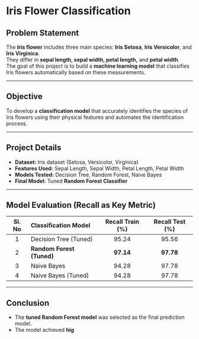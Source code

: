 # Iris Flower Classification

## Problem Statement
The **Iris flower** includes three main species: **Iris Setosa**, **Iris Versicolor**, and **Iris Virginica**.  
They differ in **sepal length, sepal width, petal length,** and **petal width**.  
The goal of this project is to build a **machine learning model** that classifies Iris flowers automatically based on these measurements.

---

## Objective
To develop a **classification model** that accurately identifies the species of Iris flowers using their physical features and automates the identification process.

---

## Project Details
- **Dataset:** Iris dataset (Setosa, Versicolor, Virginica)  
- **Features Used:** Sepal Length, Sepal Width, Petal Length, Petal Width  
- **Models Tested:** Decision Tree, Random Forest, Naive Bayes  
- **Final Model:** Tuned **Random Forest Classifier**

---

## Model Evaluation (Recall as Key Metric)

| Sl. No | Classification Model | Recall Train (%) | Recall Test (%) |
|:--:|:-------------------------|:--:|:--:|
| 1 | Decision Tree (Tuned) | 95.24 | 95.56 |
| 2 | **Random Forest (Tuned)** | **97.14** | **97.78** |
| 3 | Naive Bayes | 94.28 | 97.78 |
| 4 | Naive Bayes (Tuned) | 94.28 | 97.78 |

---

## Conclusion
- The **tuned Random Forest model** was selected as the final prediction model.  
- The model achieved **hig**
